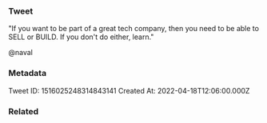 ### Tweet
"If you want to be part of a great tech company, then you need to be able to SELL or BUILD. If you don't do either, learn."

@naval

### Metadata
Tweet ID: 1516025248314843141
Created At: 2022-04-18T12:06:00.000Z

### Related

